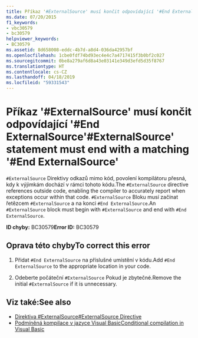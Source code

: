 ```yaml
---
title: Příkaz '#ExternalSource' musí končit odpovídající '#End ExternalSource
ms.date: 07/20/2015
f1_keywords:
- vbc30579
- bc30579
helpviewer_keywords:
- BC30579
ms.assetid: 8d658008-eddc-4b7d-a8d4-036da42957bf
ms.openlocfilehash: 1cbe0fdf74bd93ec4e4c7a4717415f3b0bf2c027
ms.sourcegitcommit: 0be8a279af6d8a43e03141e349d3efd5d35f8767
ms.translationtype: HT
ms.contentlocale: cs-CZ
ms.lasthandoff: 04/18/2019
ms.locfileid: "59331543"
---
```

# <a name="externalsource-statement-must-end-with-a-matching-end-externalsource"></a><span data-ttu-id="55bed-102">Příkaz '#ExternalSource' musí končit odpovídající '#End ExternalSource</span><span class="sxs-lookup"><span data-stu-id="55bed-102">'#ExternalSource' statement must end with a matching '#End ExternalSource'</span></span>
<span data-ttu-id="55bed-103">`#ExternalSource` Direktivy odkazů mimo kód, povolení kompilátoru přesná, kdy k výjimkám dochází v rámci tohoto kódu.</span><span class="sxs-lookup"><span data-stu-id="55bed-103">The `#ExternalSource` directive references outside code, enabling the compiler to accurately report when exceptions occur within that code.</span></span> <span data-ttu-id="55bed-104">`#ExternalSource` Bloku musí začínat řetězcem `#ExternalSource` a na konci `#End ExternalSource`.</span><span class="sxs-lookup"><span data-stu-id="55bed-104">An `#ExternalSource` block must begin with `#ExternalSource` and end with `#End ExternalSource`.</span></span>  
  
 <span data-ttu-id="55bed-105">**ID chyby:** BC30579</span><span class="sxs-lookup"><span data-stu-id="55bed-105">**Error ID:** BC30579</span></span>  
  
## <a name="to-correct-this-error"></a><span data-ttu-id="55bed-106">Oprava této chyby</span><span class="sxs-lookup"><span data-stu-id="55bed-106">To correct this error</span></span>  
  
1. <span data-ttu-id="55bed-107">Přidat `#End ExternalSource` na příslušné umístění v kódu.</span><span class="sxs-lookup"><span data-stu-id="55bed-107">Add `#End ExternalSource` to the appropriate location in your code.</span></span>  
  
2. <span data-ttu-id="55bed-108">Odeberte počáteční `#ExternalSource` Pokud je zbytečné.</span><span class="sxs-lookup"><span data-stu-id="55bed-108">Remove the initial `#ExternalSource` if it is unnecessary.</span></span>  
  
## <a name="see-also"></a><span data-ttu-id="55bed-109">Viz také:</span><span class="sxs-lookup"><span data-stu-id="55bed-109">See also</span></span>

- [<span data-ttu-id="55bed-110">Direktiva #ExternalSource</span><span class="sxs-lookup"><span data-stu-id="55bed-110">#ExternalSource Directive</span></span>](../../visual-basic/language-reference/directives/externalsource-directive.md)
- [<span data-ttu-id="55bed-111">Podmíněná kompilace v jazyce Visual Basic</span><span class="sxs-lookup"><span data-stu-id="55bed-111">Conditional compilation in Visual Basic</span></span>](~/docs/visual-basic/programming-guide/program-structure/conditional-compilation.md)

